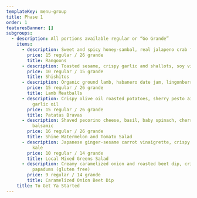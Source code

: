```yaml
---
templateKey: menu-group
title: Phase 1
order: 1
featuresBanner: []
subgroups:
  - description: All portions available regular or “Go Grande”
    items:
      - description: Sweet and spicy honey-sambal, real jalapeno crab filling
        price: 15 regular / 26 grande
        title: Rangoons
      - description: Toasted sesame, crispy garlic and shallots, soy vinaigrette
        price: 10 regular / 15 grande
        title: Shishitos
      - description: Organic ground lamb, habanero date jam, lingonberry (gluten free)
        price: 15 regular / 26 grande
        title: Lamb Meatballs
      - description: Crispy olive oil roasted potatoes, sherry pesto aioli, roasted
          garlic oil
        price: 15 regular / 26 grande
        title: Patatas Bravas
      - description: Shaved pecorino cheese, basil, baby spinach, cherry tomatoes, aged
          balsamic
        price: 16 regular / 26 grande
        title: Shine Watermelon and Tomato Salad
      - description: Japanese ginger-sesame carrot vinaigrette, crispy olive oil roasted
          kale
        price: 10 regular / 14 grande
        title: Local Mixed Greens Salad
      - description: Creamy caramelized onion and roasted beet dip, crispy chickpea
          papadums (gluten free)
        price: 9 regular / 14 grande
        title: Caramelized Onion Beet Dip
    title: To Get Ya Started
---
```

